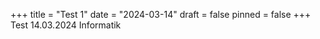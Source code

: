 +++
title = "Test 1"
date = "2024-03-14"
draft = false
pinned = false
+++
Test 14.03.2024 Informatik